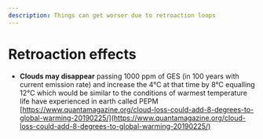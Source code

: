 ```yaml
---
description: Things can get worser due to retroaction loops
---
```


# Retroaction effects

* **Clouds may disappear** passing 1000 ppm of GES \(in 100 years with current emission rate\) and increase the 4°C at that time by 8°C equalling 12°C which would be similar to the conditions of warmest temperature life have experienced in earth called PEPM [https://www.quantamagazine.org/cloud-loss-could-add-8-degrees-to-global-warming-20190225/](https://www.quantamagazine.org/cloud-loss-could-add-8-degrees-to-global-warming-20190225/)

